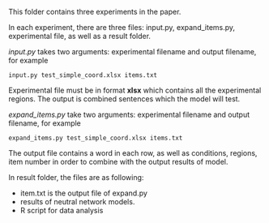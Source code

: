

This folder contains three experiments in the paper.

In each experiment, there are three files: input.py, expand_items.py, experimental file, as well as a result folder.

*input.py* takes two arguments: experimental filename and output filename, for example 

```
input.py test_simple_coord.xlsx items.txt
```
Experimental file must be in format **xlsx** which contains all the experimental regions. The output is combined sentences which the model will test.

*expand_items.py* take two arguments: experimental filename and output filename, for example 
```
expand_items.py test_simple_coord.xlsx items.txt
```
The output file contains a word in each row, as well as conditions, regions, item number in order to combine with the output results of model.

In result folder, the files are as following:
- item.txt is the output file of expand.py
- results of neutral network models. 
- R script for data analysis
